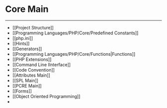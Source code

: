 # Core Main
***
- [[Project Structure]]
- [[Programming Languages/PHP/Core/Predefined Constants]]
- [[php.ini]]
- [[Hints]]
- [[Generators]]
- [[Programming Languages/PHP/Core/Functions|Functions]]
- [[PHP Extensions]]
- [[Command Line IInterface]]
- [[Code Convention]]
- [[Attributes Main]]
- [[SPL Main]]
- [[PCRE Main]]
- [[Forms]]
- [[Object Oriented Programming]]
- 